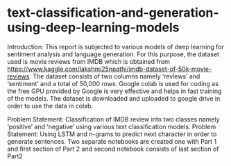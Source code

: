 # text-classification-and-generation-using-deep-learning-models
Introduction:
This report is subjected to various models of deep learning for sentiment analysis and language generation. For this purpose, the dataset used is movie reviews from IMDB which is obtained from https://www.kaggle.com/lakshmi25npathi/imdb-dataset-of-50k-movie-reviews. The dataset consists of two columns namely ‘reviews’ and ‘sentiment’ and a total of 50,000 rows. Google colab is used for coding as the free GPU provided by Google is very effective and helps in fast training of the models. The dataset is downloaded and uploaded to google drive in order to use the data in colab. 

Problem Statement: Classification of IMDB review into two classes namely ‘positive’ and ‘negative’ using various text classification models.
Problem Statement: Using LSTM and n-grams to predict next character in order to generate sentences.
Two separate notebooks are created one with Part 1 and first section of Part 2 and second notebook consists of last section of Part2

